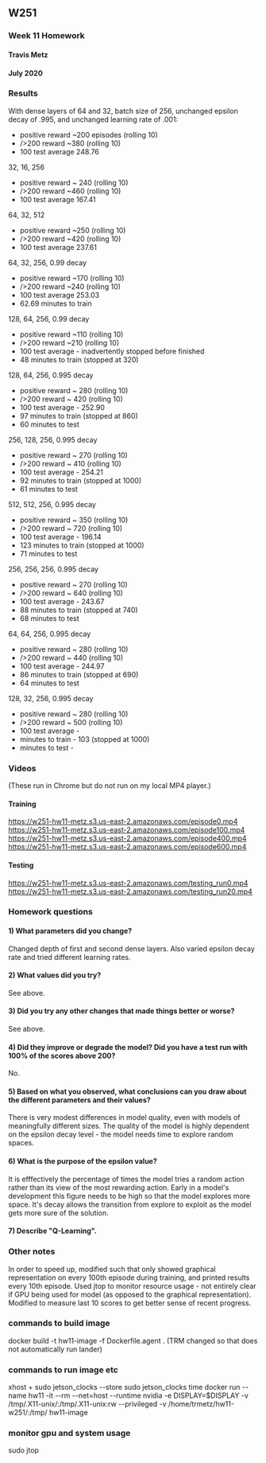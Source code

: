 ## W251
### Week 11 Homework
#### Travis Metz
#### July 2020

### Results
With dense layers of 64 and 32, batch size of 256, unchanged epsilon decay of .995, and unchanged learning rate of .001:
- positive reward ~200 episodes (rolling 10)
- />200 reward ~380 (rolling 10)
- 100 test average 248.76

32, 16, 256
- positive reward ~ 240 (rolling 10)
- />200 reward ~460 (rolling 10)
- 100 test average 167.41

64, 32, 512
- positive reward ~250 (rolling 10)
- />200 reward ~420 (rolling 10)
- 100 test average 237.61

64, 32, 256, 0.99 decay
- positive reward ~170 (rolling 10)
- />200 reward ~240 (rolling 10)
- 100 test average 253.03
- 62.69 minutes to train

128, 64, 256, 0.99 decay
- positive reward ~110 (rolling 10)
- />200 reward ~210 (rolling 10)
- 100 test average - inadvertently stopped before finished
- 48 minutes to train (stopped at 320)

128, 64, 256, 0.995 decay
- positive reward ~ 280 (rolling 10)
- />200 reward ~ 420 (rolling 10)
- 100 test average - 252.90
- 97 minutes to train (stopped at 860)
- 60 minutes to test

256, 128, 256, 0.995 decay
- positive reward ~ 270 (rolling 10)
- />200 reward ~ 410 (rolling 10)
- 100 test average - 254.21
- 92 minutes to train (stopped at 1000)
- 61 minutes to test

512, 512, 256, 0.995 decay
- positive reward ~ 350 (rolling 10)
- />200 reward ~ 720 (rolling 10)
- 100 test average - 196.14
- 123 minutes to train (stopped at 1000)
- 71 minutes to test

256, 256, 256, 0.995 decay
- positive reward ~ 270 (rolling 10)
- />200 reward ~ 640 (rolling 10)
- 100 test average - 243.67
- 88 minutes to train (stopped at 740)
- 68 minutes to test

64, 64, 256, 0.995 decay
- positive reward ~ 280 (rolling 10)
- />200 reward ~ 440 (rolling 10)
- 100 test average - 244.97 
- 86 minutes to train (stopped at 690)
- 64 minutes to test 

128, 32, 256, 0.995 decay
- positive reward ~ 280 (rolling 10)
- />200 reward ~ 500 (rolling 10)
- 100 test average -  
-  minutes to train - 103 (stopped at 1000)
-  minutes to test - 

### Videos
(These run in Chrome but do not run on my local MP4 player.)
#### Training
https://w251-hw11-metz.s3.us-east-2.amazonaws.com/episode0.mp4
https://w251-hw11-metz.s3.us-east-2.amazonaws.com/episode100.mp4
https://w251-hw11-metz.s3.us-east-2.amazonaws.com/episode400.mp4
https://w251-hw11-metz.s3.us-east-2.amazonaws.com/episode600.mp4
#### Testing
https://w251-hw11-metz.s3.us-east-2.amazonaws.com/testing_run0.mp4
https://w251-hw11-metz.s3.us-east-2.amazonaws.com/testing_run20.mp4


### Homework questions

#### 1) What parameters did you change? 
Changed depth of first and second dense layers.  Also varied epsilon decay rate and tried different learning rates.
#### 2) What values did you try?
See above.
#### 3) Did you try any other changes that made things better or worse?
See above.
#### 4) Did they improve or degrade the model? Did you have a test run with 100% of the scores above 200?
No.
#### 5) Based on what you observed, what conclusions can you draw about the different parameters and their values?
There is very modest differences in model quality, even with models of meaningfully different sizes.  The quality of the model is highly dependent on the epsilon decay level - the model needs time to explore random spaces.
#### 6) What is the purpose of the epsilon value?
It is efffectively the percentage of times the model tries a random action rather than its view of the most rewarding action.  Early in a model's development this figure needs to be high so that the model explores more space.  It's decay allows the transition from explore to exploit as the model gets more sure of the solution.

#### 7) Describe "Q-Learning".


### Other notes
In order to speed up, modified such that only showed graphical representation on every 100th episode during training, and printed results every 10th episode.
Used jtop to monitor resource usage - not entirely clear if GPU being used for model (as opposed to the graphical representation).
Modified to measure last 10 scores to get better sense of recent progress.


### commands to build image
docker build -t hw11-image -f Dockerfile.agent .
(TRM changed so that does not automatically run lander)

### commands to run image etc
xhost +
sudo jetson_clocks --store
sudo jetson_clocks
time docker run --name hw11 -it --rm --net=host --runtime nvidia  -e DISPLAY=$DISPLAY -v /tmp/.X11-unix/:/tmp/.X11-unix:rw --privileged -v /home/trmetz/hw11-w251/:/tmp/ hw11-image

### monitor gpu and system usage
sudo jtop

